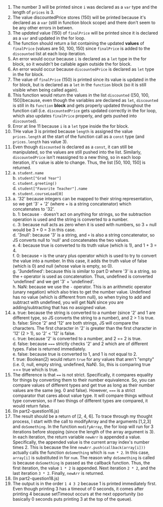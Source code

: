1. The number 3 will be printed since `i` was declared as a `var` type and the length of `prices` is 3.
2. The value discountedPrice stores (150) will be printed because it's declared as a `var` (still in function block scope) and there don't seem to be any other errors in betwen.
3. The *updated* value (150) of `finalPrice` will be printed since it is declared as a `var` and updated in the for loop.
4. The function should return a list containing the updated **values** of `finalPrice` (values are 50, 100, 150) since `finalPrice` is added to the `discounted` list at each loop iteration.
5. An error would occur because `i` is declared as a `let` type in the for block, so it wouldn't be callable again outside the for block.
6. An error would occur because `discountedPrice` is declared as `let` type in the for block.
7. The value of `finalPrice` (150) is printed since its value is updated in the for block, but is declared as a `let` in the `function` block (so it is still visible when being called again).
8. This function would return the values in the list `discounted` ([50, 100, 150])because, even though the variables are declared as `let`, `discounted` is still in its `function` **block** and gets properly updated throughout the function call (i.e. `discountedPrice` gets updated correctly in the for loop, which also updates `finalPrice` properly, and gets pushed into `discounted`).
9. Error at line 11 because `i` is a `let` type inside the for block.
10. THe value 3 is printed because `length` is assigned the value `prices.length` at the start of the function call as a `const` type (and `prices.length` has value 3).
11. Even though `discounted` is declared as a `const`, it can still be manipulated, so the values are still pushed into the list. Similarly, `discountedPrice` isn't reassigned to a new thing, so in each loop iteration, it's value is able to change. Thus, the list [50, 100, 150] is returned.
12. a. `student.name` </br>
    b. `student["Grad Year"]` </br>
    c. `student.greeting()` </br>
    d. `student["Favorite Teacher"].name` </br>
    e. `student.courseLoad[0]`
13. a. '32' because integers can be mapped to their string representation, so we get '3' + '2' (where + is a string concatenator) which concatenates to '32'. </br>
    b. 1: because `-` doesn't act on anything for strings, so the subtraction operation is used and the string is converted to a number. </br>
    c. 3: because null acts as zero when it is used with numbers, so 3 + null would be 3 + 0 = 3 in this case. </br>
    d. '3null': because '3' is a string, and `+` is also a string concatenator, so JS converts null to 'null' and concatenates the two values. </br>
    e. 4: because true is converted to its truth value (which is 1), and 1 + 3 = 4. </br>
    f. 0: because `+` is the unary plus operator which is used to try to convert the value into a number. In this case, it adds the truth value of false (which is 0) and null (whose value is empty, so 0). </br>
    g. '3undefined': because this is similar to part D where '3' is a string, so the `+` operator is used as concatenation. Thus, undefined is converted 'undefined' and we get '3' + 'undefined'. </br>
    h.  NaN: because we use the `-` operator. This is an arithmetic operator (unary negation) which also tries to get the number value. Undefined has no value (which is different from null), so when trying to add and subtract with undefined, you will get NaN since you are adding/subtracting that has no assigned value.
14. a. true: because the string is converted to a number (since '2' and 1 are different type, so JS converts the string to a number), and 2 > 1 is true. </br>
    b. false: Since '2' and '12' are both strings, JS will compare the characters. The first character in '2' is greater than the first character in '12' (2 > 1), so '2' < '12' is false. </br>
    c. true: because '2' is converted to a number, and 2 == 2 is true. </br>
    d. false: because `===` strictly checks '2' and 2 which are of different types. False is returned immediately. </br>
    e. false: because true is converted to 1, and 1 is not equal to 2. </br>
    f. true: Boolean(2) would return `true` for any values that aren't "empty" (i.e. 0, null, empty string, undefined, NaN). So, this is comparing true === true which is true.
15. The difference is that `==` is not strict. Specifically, it compares equality for things by converting them to their number equivalence. So, you can compare values of different types and get true as long as their number values are the same (eg. 0 and false). However, `===` is a strict comparator that cares about value type. It will compare things without type conversion, so if two things of different types are compared, it would return false.
16. (In part2-question16.js)
17. The result should be a return of [2, 4, 6]. To trace through my thought process, I start with the call to modifyArray and the arguments [1,2,3] and `doSomething`. In the function `modifyArray`, the for loop will run for 3 iterations before stopping (since the length of the array argument is 3). In each iteration, the return variable `newArr` is appended a value. Specifically, the appended value is the current array index's number times 2. This is because the line `newArr.push(callback(array[i]))` actually calls the function `doSomething` which is `num * 2`. In this case, `array[i]` is substituted in for `num`. The reason why `doSomething` is called is because `doSomething` is passed as the callback function. Thus, the first iteration, the value `1 * 2` is appended. Next iteration `2 * 2`, and the last iteration `3 * 2`. Finally, `newArr` is returned.
18. (In part2-question18.js)
19. The output is in the order `1 4 3 2` because 1 is printed immediately first. Even though printing 3 has a timeout of 0 seconds, it comes after printing 4 because setTimeout occurs at the next opportunity (so basically 0 seconds puts printing 3 at the top of the queue).